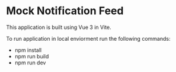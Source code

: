 # Mock Notification Feed

This application is built using Vue 3 in Vite.

To run application in local enviorment run the following commands:
- npm install
- npm run build
- npm run dev
